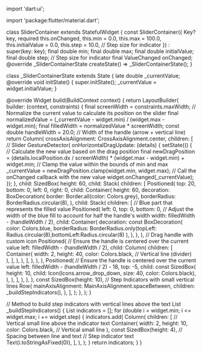 import 'dart:ui';

import 'package:flutter/material.dart';

class SliderContainer extends StatefulWidget {
  const SliderContainer({
    Key? key,
    required this.onChanged,
    this.min = 0.0,
    this.max = 100.0,
    this.initialValue = 0.0,
    this.step = 10.0, // Step size for indicator
  }) : super(key: key);
  final double min;
  final double max;
  final double initialValue;
  final double step; // Step size for indicator
  final ValueChanged<double> onChanged;
  @override
  _SliderContainerState createState() => _SliderContainerState();
}

class _SliderContainerState extends State<SliderContainer> {
  late double _currentValue;
  @override
  void initState() {
    super.initState();
    _currentValue = widget.initialValue;
  }

  @override
  Widget build(BuildContext context) {
    return LayoutBuilder(
      builder: (context, constraints) {
        final screenWidth = constraints.maxWidth;
        // Normalize the current value to calculate its position on the slider
        final normalizedValue =
            (_currentValue - widget.min) / (widget.max - widget.min);
        final filledWidth = normalizedValue * screenWidth;
        const double handleWidth =
            20.0; // Width of the handle (arrow + vertical line)
        return Column(
          crossAxisAlignment: CrossAxisAlignment.center,
          children: [
            // Slider
            GestureDetector(
              onHorizontalDragUpdate: (details) {
                setState(() {
                  // Calculate the new value based on the drag position
                  final newDragPosition =
                      (details.localPosition.dx / screenWidth) *
                              (widget.max - widget.min) +
                          widget.min;
                  // Clamp the value within the bounds of min and max
                  _currentValue = newDragPosition.clamp(widget.min, widget.max);
                  // Call the onChanged callback with the new value
                  widget.onChanged(_currentValue);
                });
              },
              child: SizedBox(
                height: 60,
                child: Stack(
                  children: [
                    Positioned(
                      top: 20,
                      bottom: 0,
                      left: 0,
                      right: 0,
                      child: Container(
                        height: 60,
                        decoration: BoxDecoration(
                          border: Border.all(color: Colors.grey),
                          borderRadius: BorderRadius.circular(8),
                        ),
                        child: Stack(
                          children: [
                            // Blue part that represents the filled value
                            Positioned(
                              left: 0,
                              top: 0,
                              bottom: 0,
                              // Adjust the width of the blue fill to account for half the handle's width
                              width: filledWidth - (handleWidth / 2),
                              child: Container(
                                decoration: const BoxDecoration(
                                  color: Colors.blue,
                                  borderRadius: BorderRadius.only(topLeft: Radius.circular(8),bottomLeft:Radius.circular(8) ),
                                ),
                              ),
                            ),
                            // Drag handle with custom icon
                            Positioned(
                              // Ensure the handle is centered over the current value
                              left: filledWidth - (handleWidth / 2),
                              child: Column(
                                children: [
                                  Container(
                                    width: 2,
                                    height: 40,
                                    color:
                                        Colors.black, // Vertical line (divider)
                                  ),
                                ],
                              ),
                            ),
                          ],
                        ),
                      ),
                    ),
                    Positioned(
                      // Ensure the handle is centered over the current value
                      left: filledWidth - (handleWidth / 2) - 18,
                      top: -5,
                      child: const SizedBox(
                        height: 10,
                        child: Icon(Icons.arrow_drop_down,
                            size: 40, color: Colors.black),
                      ),
                    ),
                  ],
                ),
              ),
            ),
            const SizedBox(height: 10),
            // Step Indicators with small vertical lines
            Row(
              mainAxisAlignment: MainAxisAlignment.spaceBetween,
              children: _buildStepIndicators(),
            ),
          ],
        );
      },
    );
  }

  // Method to build step indicators with vertical lines above the text
  List<Widget> _buildStepIndicators() {
    List<Widget> indicators = [];
    for (double i = widget.min; i <= widget.max; i += widget.step) {
      indicators.add(
        Column(
          children: [
            // Vertical small line above the indicator text
            Container(
              width: 2, height: 10, color: Colors.black, // Vertical small line
            ),
            const SizedBox(height: 4), // Spacing between line and text
            // Step indicator text
            Text(i.toStringAsFixed(0)),
          ],
        ),
      );
    }
    return indicators;
  }
}

